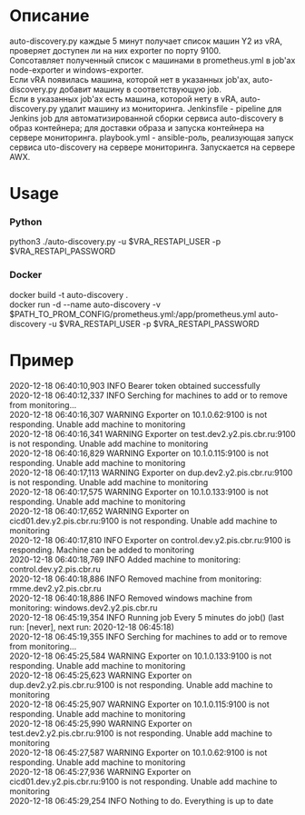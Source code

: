 # Описание #
auto-discovery.py каждые 5 минут получает список машин Y2 из vRA, проверяет доступен ли на них exporter по порту 9100.  
Сопсотавляет полученный список с машинами в prometheus.yml в job'ах node-exporter и windows-exporter.  
Если vRA появилась машина, которой нет в указанных job'ах, auto-discovery.py добавит машину в соответствующую job.  
Если в указанных job'ах есть машина, которой нету в vRA, auto-discovery.py удалит машину из мониторинга. 
Jenkinsfile - pipeline для Jenkins job для автоматизированной сборки сервиса auto-discovery в образ контейнера; для доставки образа и запуска контейнера на сервере мониторинга.
playbook.yml - ansible-роль, реализующая запуск сервиса uto-discovery на сервере мониторинга. Запускается на сервере AWX. 

# Usage #
### Python ###
python3 ./auto-discovery.py -u $VRA_RESTAPI_USER -p $VRA_RESTAPI_PASSWORD

### Docker ###
docker build -t auto-discovery .  
docker run -d --name auto-discovery -v $PATH_TO_PROM_CONFIG/prometheus.yml:/app/prometheus.yml auto-discovery -u $VRA_RESTAPI_USER -p $VRA_RESTAPI_PASSWORD

# Пример #
2020-12-18 06:40:10,903 INFO Bearer token obtained successfully  
2020-12-18 06:40:12,337 INFO Serching for machines to add or to remove from monitoring...  
2020-12-18 06:40:16,307 WARNING Exporter on 10.1.0.62:9100 is not responding. Unable add machine to monitoring  
2020-12-18 06:40:16,341 WARNING Exporter on test.dev2.y2.pis.cbr.ru:9100 is not responding. Unable add machine to monitoring  
2020-12-18 06:40:16,829 WARNING Exporter on 10.1.0.115:9100 is not responding. Unable add machine to monitoring  
2020-12-18 06:40:17,113 WARNING Exporter on dup.dev2.y2.pis.cbr.ru:9100 is not responding. Unable add machine to monitoring  
2020-12-18 06:40:17,575 WARNING Exporter on 10.1.0.133:9100 is not responding. Unable add machine to monitoring  
2020-12-18 06:40:17,652 WARNING Exporter on cicd01.dev.y2.pis.cbr.ru:9100 is not responding. Unable add machine to monitoring  
2020-12-18 06:40:17,810 INFO Exporter on control.dev.y2.pis.cbr.ru:9100 is responding. Machine can be added to monitoring  
2020-12-18 06:40:18,769 INFO Added machine to monitoring: control.dev.y2.pis.cbr.ru  
2020-12-18 06:40:18,886 INFO Removed machine from monitoring: rmme.dev2.y2.pis.cbr.ru  
2020-12-18 06:40:18,886 INFO Removed windows machine from monitoring: windows.dev2.y2.pis.cbr.ru  
2020-12-18 06:45:19,354 INFO Running job Every 5 minutes do job() (last run: [never], next run: 2020-12-18 06:45:18)  
2020-12-18 06:45:19,355 INFO Serching for machines to add or to remove from monitoring...  
2020-12-18 06:45:25,584 WARNING Exporter on 10.1.0.133:9100 is not responding. Unable add machine to monitoring  
2020-12-18 06:45:25,623 WARNING Exporter on dup.dev2.y2.pis.cbr.ru:9100 is not responding. Unable add machine to monitoring  
2020-12-18 06:45:25,907 WARNING Exporter on 10.1.0.115:9100 is not responding. Unable add machine to monitoring  
2020-12-18 06:45:25,990 WARNING Exporter on test.dev2.y2.pis.cbr.ru:9100 is not responding. Unable add machine to monitoring  
2020-12-18 06:45:27,587 WARNING Exporter on 10.1.0.62:9100 is not responding. Unable add machine to monitoring  
2020-12-18 06:45:27,936 WARNING Exporter on cicd01.dev.y2.pis.cbr.ru:9100 is not responding. Unable add machine to monitoring  
2020-12-18 06:45:29,254 INFO Nothing to do. Everything is up to date